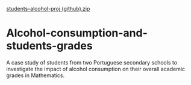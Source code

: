 [students-alcohol-proj (github).zip](https://github.com/DevDamie/Alcohol-consumption-and-students-grades/files/10247604/students-alcohol-proj.github.zip)
# Alcohol-consumption-and-students-grades
A case study of students from two Portuguese secondary schools to investigate the impact of alcohol consumption on their overall academic grades in Mathematics.
